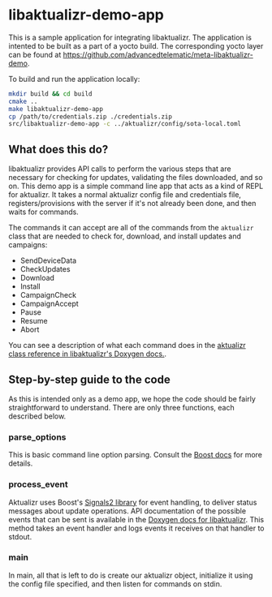 # libaktualizr-demo-app

This is a sample application for integrating libaktualizr. The application is intented to be built as a part of a yocto build. The corresponding yocto layer can be found at <https://github.com/advancedtelematic/meta-libaktualizr-demo>.

To build and run the application locally:
```bash
mkdir build && cd build
cmake ..
make libaktualizr-demo-app
cp /path/to/credentials.zip ./credentials.zip
src/libaktualizr-demo-app -c ../aktualizr/config/sota-local.toml
```

## What does this do?

libaktualizr provides API calls to perform the various steps that are necessary for checking for updates, validating the files downloaded, and so on. This demo app is a simple command line app that acts as a kind of REPL for aktualizr. It takes a normal aktualizr config file and credentials file, registers/provisions with the server if it's not already been done, and then waits for commands.

The commands it can accept are all of the commands from the `aktualizr` class that are needed to check for, download, and install updates and campaigns:

* SendDeviceData
* CheckUpdates
* Download
* Install
* CampaignCheck
* CampaignAccept
* Pause
* Resume
* Abort

You can see a description of what each command does in the [aktualizr class reference in libaktualizr's Doxygen docs.](https://advancedtelematic.github.io/aktualizr/class_aktualizr.html).

## Step-by-step guide to the code

As this is intended only as a demo app, we hope the code should be fairly straightforward to understand. There are only three functions, each described below.

### parse_options

This is basic command line option parsing. Consult the [Boost docs](https://www.boost.org/doc/html/program_options.html) for more details.

### process_event

Aktualizr uses Boost's [Signals2 library](https://www.boost.org/doc/html/signals2.html) for event handling, to deliver status messages about update operations. API documentation of the possible events that can be sent is available in the [Doxygen docs for libaktualizr](https://advancedtelematic.github.io/aktualizr/namespaceevent.html). This method takes an event handler and logs events it receives on that handler to stdout.

### main

In main, all that is left to do is create our aktualizr object, initialize it using the config file specified, and then listen for commands on stdin.
